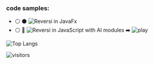 ### code samples:
* :white_circle: :black_circle: ![Reversi in JavaFx](https://github.com/yacotaco/Reversi) 
* :white_circle: :robot: ![Reversi in JavaScript with AI modules]() :arrow_right: ![play]()
<!-- * ♙  ![Chessboard state recognition](https://github.com/yacotaco/ChessView) :arrow_right: ![video preview]() -->
<!-- * :scroll: ![Deep Learning papers implementation](https://github.com/yacotaco/papers_and_code) -->
<!-- * :door: ![GrandSLAM vision based indoor navigation in C++](https://github.com/yacotaco/GrandSLAM) :arrow_right: ![video preview]() -->
<!-- * 🌮 ![TACOengine game engine in C++](https://github.com/yacotaco/TACOengine) :arrow_right: ![video preview]() -->

![Top Langs](https://github-readme-stats.vercel.app/api/top-langs/?username=yacotaco)

![visitors](https://visitor-badge.laobi.icu/badge?page_id=yacotaco.yacotaco)
